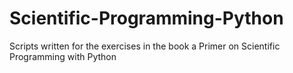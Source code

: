 # Scientific-Programming-Python
Scripts written for the exercises in the book a Primer on Scientific Programming with Python
